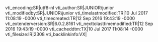 vti_encoding:SR|utf8-nl
vti_author:SR|JUNIOR\\junior
vti_modifiedby:SR|JUNIOR\\junior
vti_timelastmodified:TR|10 Jul 2017 11:08:19 -0000
vti_timecreated:TR|12 Sep 2016 19:43:19 -0000
vti_extenderversion:SR|6.0.2.8161
vti_nexttolasttimemodified:TR|12 Sep 2016 19:43:19 -0000
vti_cacheddtm:TX|10 Jul 2017 11:08:14 -0000
vti_filesize:IR|2308
vti_backlinkinfo:VX|

